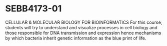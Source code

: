 # SEBB4173-01
CELLULAR &amp; MOLECULAR BIOLOGY FOR BIOINFORMATICS
For this course, students will try to understand and visualize processes in cell biology and those responsible for DNA transmission and expression hence mechanisms by which bacteria inherit genetic information as the blue print of life.  
